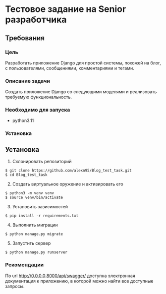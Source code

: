 # Тестовое задание на Senior разработчика

## Требования

### Цель
Разработать приложение Django для простой системы, похожей на блог, с пользователями, сообщениями, комментариями и тегами.

### Описание задачи
Создать приложение Django со следующими моделями и реализовать требуемую функциональность.


 

### Необходимо для запуска

* python3.11

### Установка


## Установка
1. Склонировать репозиторий 

```
$ git clone https://github.com/alexn95/Blog_test_task.git
$ cd Blog_test_task
```

2. Создать виртуальное оружение и активировать его

```
$ python3 -m venv venv
$ source venv/bin/activate
```

3. Установить зависимостей

```
$ pip install -r requirements.txt
```

4. Выполнить миграции

```
$ python manage.py migrate
```


5. Запустить сервер

```
$ python manage.py runserver
```

### Рекомендации

По url http://0.0.0.0:8000/api/swagger/ доступна электронная документация к приложению, в которой можно найти
все доступные запросы.
